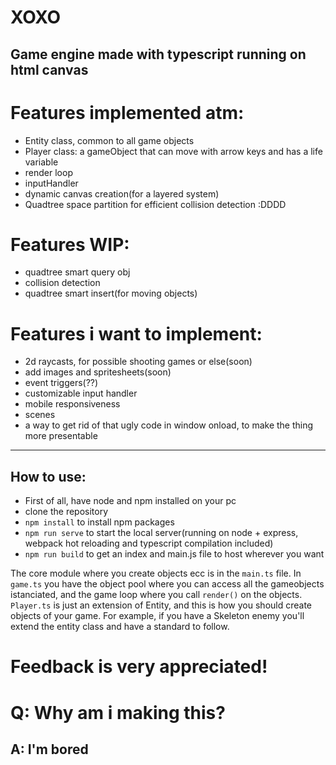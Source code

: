 # XOXO 

## Game engine made with typescript running on html canvas

# Features implemented atm:
* Entity class, common to all game objects
* Player class: a gameObject that can move with arrow keys and has a life variable
* render loop
* inputHandler
* dynamic canvas creation(for a layered system)
* Quadtree space partition for efficient collision detection :DDDD


# Features WIP:
* quadtree smart query obj 
* collision detection 
* quadtree smart insert(for moving objects)
  


# Features i want to implement:
* 2d raycasts, for possible shooting games or else(soon)
* add images and spritesheets(soon)
* event triggers(??)
* customizable input handler
* mobile responsiveness
* scenes
* a way to get rid of that ugly code in window onload, to make the thing more presentable

---

## How to use:
* First of all, have node and npm installed on your pc
* clone the repository
* `npm install` to install npm packages
* `npm run serve` to start the local server(running on node + express, webpack hot reloading and typescript compilation included)
* `npm run build` to get an index and main.js file to host wherever you want

The core module where you create objects ecc is in the `main.ts` file. In `game.ts` you have the object pool where you can access all the gameobjects istanciated, and the game loop where you call `render()`  on the objects.
`Player.ts` is just an extension of Entity, and this is how you should create objects of your game.
For example, if you have a Skeleton enemy you'll extend the entity class and have a standard to follow.

# Feedback is very appreciated!


# Q: Why am i making this?
## A: I'm bored
